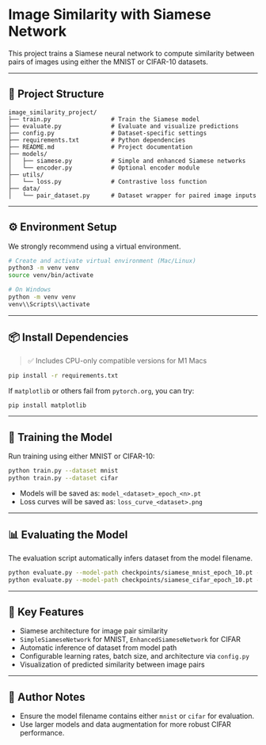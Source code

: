 # Image Similarity with Siamese Network

This project trains a Siamese neural network to compute similarity between pairs of images using either the MNIST or CIFAR-10 datasets.

---

## 📁 Project Structure

```
image_similarity_project/
├── train.py                 # Train the Siamese model
├── evaluate.py              # Evaluate and visualize predictions
├── config.py                # Dataset-specific settings
├── requirements.txt         # Python dependencies
├── README.md                # Project documentation
├── models/
│   ├── siamese.py           # Simple and enhanced Siamese networks
│   └── encoder.py           # Optional encoder module
├── utils/
│   └── loss.py              # Contrastive loss function
├── data/
│   └── pair_dataset.py      # Dataset wrapper for paired image inputs
```

---

## ⚙️ Environment Setup

We strongly recommend using a virtual environment.

```bash
# Create and activate virtual environment (Mac/Linux)
python3 -m venv venv
source venv/bin/activate

# On Windows
python -m venv venv
venv\\Scripts\\activate
```

---

## 📦 Install Dependencies

> ✅ Includes CPU-only compatible versions for M1 Macs

```bash
pip install -r requirements.txt
```

If `matplotlib` or others fail from `pytorch.org`, you can try:

```bash
pip install matplotlib
```

---

## 🚀 Training the Model

Run training using either MNIST or CIFAR-10:

```bash
python train.py --dataset mnist
python train.py --dataset cifar
```

- Models will be saved as: `model_<dataset>_epoch_<n>.pt`
- Loss curves will be saved as: `loss_curve_<dataset>.png`

---

## 📊 Evaluating the Model

The evaluation script automatically infers dataset from the model filename.

```bash
python evaluate.py --model-path checkpoints/siamese_mnist_epoch_10.pt --num-samples 5
python evaluate.py --model-path checkpoints/siamese_cifar_epoch_10.pt --num-samples 5
```

---

## 📌 Key Features

- Siamese architecture for image pair similarity
- `SimpleSiameseNetwork` for MNIST, `EnhancedSiameseNetwork` for CIFAR
- Automatic inference of dataset from model path
- Configurable learning rates, batch size, and architecture via `config.py`
- Visualization of predicted similarity between image pairs

---

## 🧠 Author Notes

- Ensure the model filename contains either `mnist` or `cifar` for evaluation.
- Use larger models and data augmentation for more robust CIFAR performance.